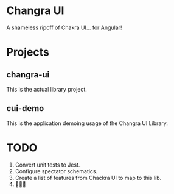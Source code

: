 # Changra UI

A shameless ripoff of Chakra UI... for Angular!

# Projects

## changra-ui

This is the actual library project.

## cui-demo

This is the application demoing usage of the Changra UI Library.

# TODO

1. Convert unit tests to Jest.
2. Configure spectator schematics.
3. Create a list of features from Chackra UI to map to this lib.
4. 🤷🏻‍♂️

